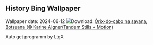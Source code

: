 ## History Bing Wallpaper
Wallpaper date: 2024-06-12
![](https://www.bing.com/th?id=OHR.GemsbokBotswana_PT-BR8699513531_UHD.jpg&w=1000)Download: [Órix-do-cabo na savana, Botsuana (© Karine Aigner/Tandem Stills + Motion)](https://www.bing.com/th?id=OHR.GemsbokBotswana_PT-BR8699513531_UHD.jpg)

Auto get programm by LtgX
